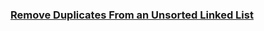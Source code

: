 ### [Remove Duplicates From an Unsorted Linked List](https://leetcode.com/problems/remove-duplicates-from-an-unsorted-linked-list)

